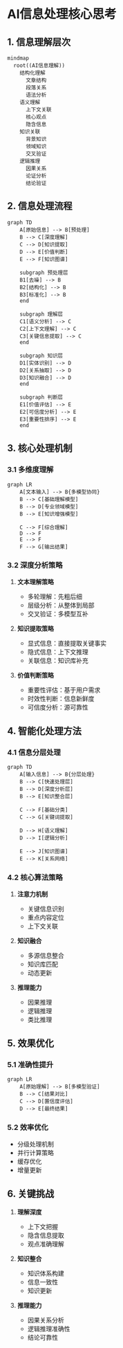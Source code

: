 # AI信息处理核心思考

## 1. 信息理解层次

```mermaid
mindmap
  root((AI信息理解))
    结构化理解
      文章结构
      段落关系
      语法分析
    语义理解
      上下文关联
      核心观点
      隐含信息
    知识关联
      背景知识
      领域知识
      交叉验证
    逻辑推理
      因果关系
      论证分析
      结论验证
```

## 2. 信息处理流程

```mermaid
graph TD
    A[原始信息] --> B[预处理]
    B --> C[深度理解]
    C --> D[知识提取]
    D --> E[价值判断]
    E --> F[知识图谱]
    
    subgraph 预处理层
    B1[去噪] --> B
    B2[结构化] --> B
    B3[标准化] --> B
    end
    
    subgraph 理解层
    C1[语义分析] --> C
    C2[上下文理解] --> C
    C3[关键信息提取] --> C
    end
    
    subgraph 知识层
    D1[实体识别] --> D
    D2[关系抽取] --> D
    D3[知识融合] --> D
    end
    
    subgraph 判断层
    E1[价值评估] --> E
    E2[可信度分析] --> E
    E3[重要性排序] --> E
    end
```

## 3. 核心处理机制

### 3.1 多维度理解
```mermaid
graph LR
    A[文本输入] --> B{多模型协同}
    B --> C[基础理解模型]
    B --> D[专业领域模型]
    B --> E[知识增强模型]
    
    C --> F[综合理解]
    D --> F
    E --> F
    F --> G[输出结果]
```

### 3.2 深度分析策略

1. **文本理解策略**
   - 多轮理解：先粗后细
   - 层级分析：从整体到局部
   - 交叉验证：多模型互补

2. **知识提取策略**
   - 显式信息：直接提取关键事实
   - 隐式信息：上下文推理
   - 关联信息：知识库补充

3. **价值判断策略**
   - 重要性评估：基于用户需求
   - 时效性判断：信息新鲜度
   - 可信度分析：源可靠性

## 4. 智能化处理方法

### 4.1 信息分层处理
```mermaid
graph TD
    A[输入信息] --> B{分层处理}
    B --> C[快速处理层]
    B --> D[深度分析层]
    B --> E[知识整合层]
    
    C --> F[基础分类]
    C --> G[关键词提取]
    
    D --> H[语义理解]
    D --> I[逻辑分析]
    
    E --> J[知识图谱]
    E --> K[关系网络]
```

### 4.2 核心算法策略

1. **注意力机制**
   - 关键信息识别
   - 重点内容定位
   - 上下文关联

2. **知识融合**
   - 多源信息整合
   - 知识库匹配
   - 动态更新

3. **推理能力**
   - 因果推理
   - 逻辑推理
   - 类比推理

## 5. 效果优化

### 5.1 准确性提升
```mermaid
graph LR
    A[原始理解] --> B[多模型验证]
    B --> C[结果对比]
    C --> D[置信度评估]
    D --> E[最终结果]
```

### 5.2 效率优化
- 分级处理机制
- 并行计算策略
- 缓存优化
- 增量更新

## 6. 关键挑战

1. **理解深度**
   - 上下文把握
   - 隐含信息提取
   - 观点准确理解

2. **知识整合**
   - 知识体系构建
   - 信息一致性
   - 知识更新

3. **推理能力**
   - 因果关系分析
   - 逻辑推理准确性
   - 结论可靠性 